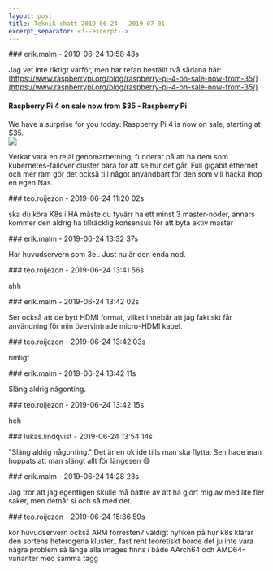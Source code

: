```yaml
---
layout: post
title: Teknik-chatt 2019-06-24 - 2019-07-01
excerpt_separator: <!--excerpt-->
---
```

<section class="message" markdown="1">
### erik.malm - 2019-06-24 10:58 43s

Jag vet inte riktigt varför, men har refan beställt två sådana här:
[https://www.raspberrypi.org/blog/raspberry-pi-4-on-sale-now-from-35/](https://www.raspberrypi.org/blog/raspberry-pi-4-on-sale-now-from-35/)

<div class="attachment"><h4>Raspberry Pi 4 on sale now from $35 - Raspberry Pi</h4><div class="text">We have a surprise for you today: Raspberry Pi 4 is now on sale, starting at $35.</div>
<a href="https://www.raspberrypi.org/blog/raspberry-pi-4-on-sale-now-from-35/"><img src="https://www.raspberrypi.org/app/uploads/2019/06/HERO-ALT-500x357.jpg" fallback="Raspberry Pi 4 on sale now from $35 - Raspberry Pi"/></a></div>
    
Verkar vara en rejäl genomarbetning, funderar på att ha dem som kubernetes-failover cluster bara för att se hur det går.  Full gigabit ethernet och mer ram gör det också till något användbart för den som vill hacka ihop en egen Nas.
</section>
<section class="message" markdown="1">
### teo.roijezon - 2019-06-24 11:20 02s

ska du köra K8s i HA måste du tyvärr ha ett minst 3 master-noder, annars kommer den aldrig ha tillräcklig konsensus för att byta aktiv master
</section>
<section class="message" markdown="1">
### erik.malm - 2019-06-24 13:32 37s

Har huvudservern som 3e..
Just nu är den enda nod.
</section>
<section class="message" markdown="1">
### teo.roijezon - 2019-06-24 13:41 56s

ahh
</section>
<section class="message" markdown="1">
### erik.malm - 2019-06-24 13:42 02s

Ser också att de bytt HDMI format, vilket innebär att jag faktiskt får användning för min övervintrade micro-HDMI kabel.
</section>
<section class="message" markdown="1">
### teo.roijezon - 2019-06-24 13:42 03s

rimligt
</section>
<section class="message" markdown="1">
### erik.malm - 2019-06-24 13:42 11s

Släng aldrig någonting.
</section>
<section class="message" markdown="1">
### teo.roijezon - 2019-06-24 13:42 15s

heh
</section>
<section class="message" markdown="1">
### lukas.lindqvist - 2019-06-24 13:54 14s

"Släng aldrig någonting." Det är en ok idé tills man ska flytta. Sen hade man hoppats att man slängt allt för längesen 😄
</section>
<section class="message" markdown="1">
### erik.malm - 2019-06-24 14:28 23s

Jag tror att jag egentligen skulle må bättre av att ha gjort mig av med lite fler saker, men detnår si och så med det.
</section>
<section class="message" markdown="1">
### teo.roijezon - 2019-06-24 15:36 59s

kör huvudservern också ARM förresten?
väldigt nyfiken på hur k8s klarar den sortens heterogena kluster..
fast rent teoretiskt borde det ju inte vara några problem så länge alla images finns i både AArch64 och AMD64-varianter med samma tagg

<!--excerpt-->
</section>